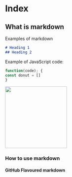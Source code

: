 # Index

## What is markdown

Examples of markdown
```markdown
# Heading 1
## Heading 2
```

Example of JavaScript code:

```JavaScript
function(code); {
const donut = []
}
```

<img src="https://octodex.github.com/images/Fintechtocat.png" width="200">

### How to use markdown

#### GitHub Flavoured markdown

